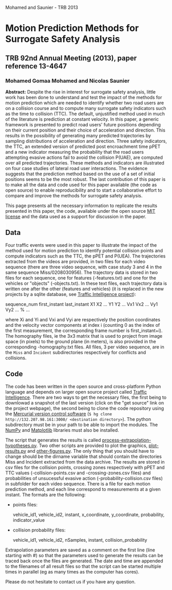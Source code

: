  Mohamed and Saunier - TRB 2013 

Motion Prediction Methods for Surrogate Safety Analysis
=======================================================

TRB 92nd Annual Meeting (2013), paper reference 13-4647
-------------------------------------------------------

### Mohamed Gomaa Mohamed and Nicolas Saunier

**Abstract:** Despite the rise in interest for surrogate safety analysis, little work has been done to understand and test the impact of the methods for motion prediction which are needed to identify whether two road users are on a collision course and to compute many surrogate safety indicators such as the time to collision (TTC). The default, unjustified method used in much of the literature is prediction at constant velocity. In this paper, a generic framework is presented to predict road users' future positions depending on their current position and their choice of acceleration and direction. This results in the possibility of generating many predicted trajectories by sampling distributions of acceleration and direction. Three safety indicators, the TTC, an extended version of predicted post encroachment time pPET and a new indicator measuring the probability that the road users attempting evasive actions fail to avoid the collision P(UAE), are computed over all predicted trajectories. These methods and indicators are illustrated on four case studies of lateral road user interactions. The evidence suggests that the prediction method based on the use of a set of initial positions seems to be the most robust. The last contribution of this paper is to make all the data and code used for this paper available (the code as open source) to enable reproducibility and to start a collaborative effort to compare and improve the methods for surrogate safety analysis.

This page presents all the necessary information to replicate the results presented in this paper, the code, available under the open source [MIT license](LICENSE.md) and the data used as a support for discussion in the paper.

Data
----

Four traffic events were used in this paper to illustrate the impact of the method used for motion prediction to identify potential collision points and compute indicators such as the TTC, the pPET and P(UEA). The trajectories extracted from the videos are provided, in two files for each video sequence (there are three video sequence, with case study 3 and 4 in the same sequence Miss/0208030956). The trajectory data is stored in two files for each sequence, one for features (\-features.txt) and one for the vehicles or "objects" (\-objects.txt). In these text files, each trajectory data is written one after the other (features and vehicles) (it is replaced in the new projects by a sqlite database, see [Traffic Intelligence project](https://trafficintelligence.confins.net)):

sequence\_num first\_instant last\_instant
X1 X2 ...
Y1 Y2 ...
Vx1 Vx2 ...
Vy1 Vy2 ...
%
...

where Xi and Yi and Vxi and Vyi are respectively the position coordinates and the velocity vector components at index i (counting 0 as the index of the first measurement, the corresponding frame number is first\_instant+i). The homography files, ie the 3x3 matrix that is used to project from image space (in pixels) to the ground plane (in meters), is also provided in the corresponding \-homography.txt files. All files, 3 per video sequence, are in the `Miss` and `Incident` subdirectories respectively for conflicts and collisions.

Code
----

The code has been written in the open source and cross-platform Python language and depends on larger open source project called [Traffic Intelligence](https://trafficintelligence.confins.net). There are two ways to get the necessary files, the first being to downlowad a snapshot of the last version (click on the "get source" link on the project webpage), the second being to clone the code repository using the [Mercurial version control software](http://mercurial.selenic.com/) (`$ hg clone http://132.207.98.161:3000/ <destination directory>`). The python subdirectory must be in your path to be able to import the modules. The [NumPy](http://numpy.scipy.org/) and [Matplotlib](http://matplotlib.sourceforge.net/) libraries must also be installed.

The script that generates the results is called [process-extrapolation-hypotheses.py](process-extrapolation-hypotheses.py). Two other scripts are provided to plot the graphics, [plot-results.py](plot-results.py) and [other-figures.py](other-figures.py). The only thing that you should have to change should be the dirname variable that should contain the directories Miss and Incident extracted from the data archive. The results are stored in csv files for the collision points, crossing zones respectively with pPET and TTC values (\-collision-points.csv and \-crossing-zones.csv files) and probabilities of unsucessful evasive action (\-probability-collision.csv files) in subfolder for each video sequence. There is a file for each motion prediction method, and each line correspond to measurements at a given instant. The formats are the following:

*   points files:
    
    vehicle\_id1, vehicle\_id2, instant, x\_coordinate, y\_coordinate, probability, indicator\_value
    
*   collision probability files:
    
    vehicle\_id1, vehicle\_id2, nSamples, instant, collision\_probability
    

Extrapolation parameters are saved as a comment on the first line (line starting with #) so that the parameters used to generate the results can be traced back once the files are generated. The date and time are appended to the filenames of all result files so that the script can be started multiple times in parallel (eg as many times as the computer has cores).

Please do not hesitate to contact us if you have any question.
